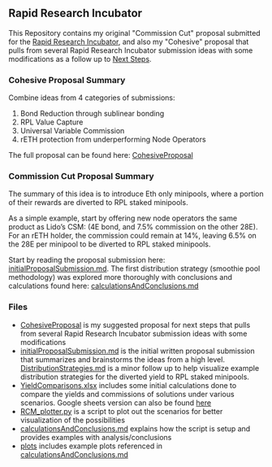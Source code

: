 ## Rapid Research Incubator

This Repository contains my original "Commission Cut" proposal submitted for the [Rapid Research Incubator](https://dao.rocketpool.net/t/options-forum-thread/), and also my "Cohesive" proposal that pulls from several Rapid Research Incubator submission ideas with some modifications as a follow up to [Next Steps](https://dao.rocketpool.net/t/rapid-research-review-next-steps/2709).

### Cohesive Proposal Summary

Combine ideas from 4 categories of submissions:

1. Bond Reduction through sublinear bonding
1. RPL Value Capture
1. Universal Variable Commission
1. rETH protection from underperforming Node Operators

The full proposal can be found here: [CohesiveProposal](/CohesiveProposal.md)

### Commission Cut Proposal Summary

The summary of this idea is to introduce Eth only minipools, where a portion of their
rewards are diverted to RPL staked minipools.

As a simple example, start by offering new node operators the same product as Lido’s CSM: (4E bond, and 7.5% commission on the other 28E). For an rETH holder, the commission could remain at 14%, leaving 6.5% on the 28E per minipool to be diverted to RPL staked minipools.

Start by reading the proposal submission here: [initialProposalSubmission.md](/initialProposalSubmission.md). The first distribution strategy (smoothie pool methodology) was explored more thoroughly with conclusions and calculations found here:
[calculationsAndConclusions.md](/calculationsAndConclusions.md)

### Files

- [CohesiveProposal](/CohesiveProposal.md) is my suggested proposal for next steps that pulls from several Rapid Research Incubator submission ideas with some modifications
- [initialProposalSubmission.md](/initialProposalSubmission.md) is the initial written proposal submission that summarizes and brainstorms the ideas from a high level. [DistributionStrategies.md](/DistributionStrategies.md) is a minor follow up to help visualize example distribution strategies for the diverted yield to RPL staked minipools.
- [YieldComparisons.xlsx](/YieldComparisons.xlsx) includes some initial calculations done to compare the yields and commissions of solutions under various scenarios. Google sheets version can also be found [here](https://docs.google.com/spreadsheets/d/12Q7qeI4TS-vMcviZIDuIwXO0p1UF5GUh/edit#gid=1728151719)
- [RCM_plotter.py](/RCM_plotter.py) is a script to plot out the scenarios for better visualization of the possibilities
- [calculationsAndConclusions.md](/calculationsAndConclusions.md) explains how the script is setup and provides examples with analysis/conclusions
- [plots](/plots/) includes example plots referenced in [calculationsAndConclusions.md](/calculationsAndConclusions.md)
